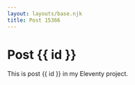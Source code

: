 ```yaml
---
layout: layouts/base.njk
title: Post 15366
---
```


# Post {{ id }}

This is post {{ id }} in my Eleventy project.
